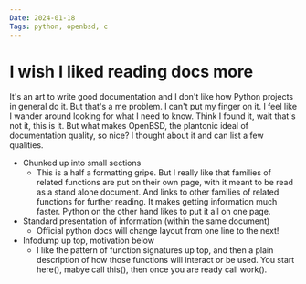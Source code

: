 ```yaml
---
Date: 2024-01-18
Tags: python, openbsd, c
---
```


# I wish I liked reading docs more

It's an art to write good documentation and I don't like how Python projects in
general do it. But that's a me problem. I can't put my finger on it. I feel like
I wander around looking for what I need to know. Think I found it, wait that's
not it, this is it. But what makes OpenBSD, the plantonic ideal of documentation
quality, so nice? I thought about it and can list a few qualities.

- Chunked up into small sections
    - This is a half a formatting gripe. But I really like that families of
      related functions are put on their own page, with it meant to be read as a
      stand alone document. And links to other families of related functions for
      further reading. It makes getting information much faster. Python on the
      other hand likes to put it all on one page.
- Standard presentation of information (within the same document)
    - Official python docs will change layout from one line to the next!
- Infodump up top, motivation below
    - I like the pattern of function signatures up top, and then a plain
      description of how those functions will interact or be used. You start
      here(), mabye call this(), then once you are ready call work().

